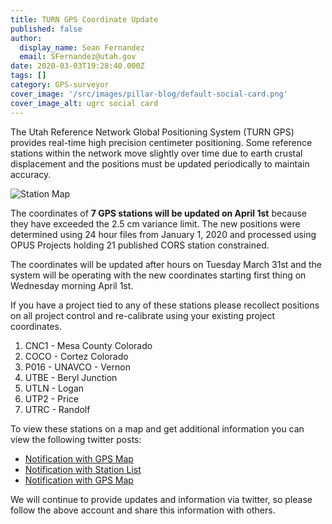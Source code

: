 ```yaml
---
title: TURN GPS Coordinate Update
published: false
author:
  display_name: Sean Fernandez
  email: SFernandez@utah.gov
date: 2020-03-03T19:28:40.000Z
tags: []
category: GPS-surveyor
cover_image: '/src/images/pillar-blog/default-social-card.png'
cover_image_alt: ugrc social card
---
```


The Utah Reference Network Global Positioning System (TURN GPS) provides real-time high precision centimeter positioning. Some reference stations within the network move slightly over time due to earth crustal displacement and the positions must be updated periodically to maintain accuracy.

![Station Map](/images/404.png)

The coordinates of **7 GPS stations will be updated on April 1st** because they have exceeded the 2.5 cm variance limit. The new positions were determined using 24 hour files from January 1, 2020 and processed using OPUS Projects holding 21 published CORS station constrained.

The coordinates will be updated after hours on Tuesday March 31st and the system will be operating with the new coordinates starting first thing on Wednesday morning April 1st.

If you have a project tied to any of these stations please recollect positions on all project control and re-calibrate using your existing project coordinates.

1. CNC1 - Mesa County Colorado
1. COCO - Cortez Colorado
1. P016 - UNAVCO - Vernon
1. UTBE - Beryl Junction
1. UTLN - Logan
1. UTP2 - Price
1. UTRC - Randolf

To view these stations on a map and get additional information you can view the following twitter posts:

- [Notification with GPS Map](https://twitter.com/UTSurveyor/status/1234914446486585344)
- [Notification with Station List](https://twitter.com/UTSurveyor/status/1234915989055107072)
- [Notification with GPS Map](https://twitter.com/UTSurveyor/status/1234916459698016256)

We will continue to provide updates and information via twitter, so please follow the above account and share this information with others.
